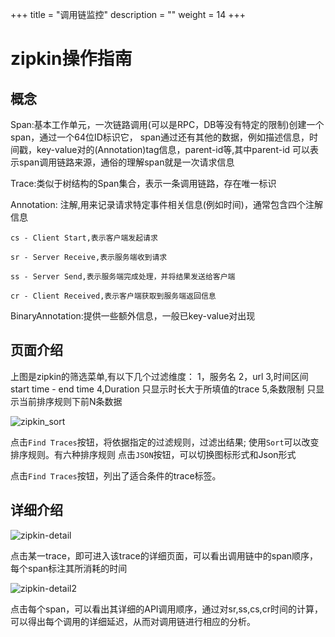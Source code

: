 +++
title = "调用链监控"
description = ""
weight = 14
+++

#  zipkin操作指南

##  概念

Span:基本工作单元，一次链路调用(可以是RPC，DB等没有特定的限制)创建一个span，通过一个64位ID标识它， 
span通过还有其他的数据，例如描述信息，时间戳，key-value对的(Annotation)tag信息，parent-id等,其中parent-id 
可以表示span调用链路来源，通俗的理解span就是一次请求信息

Trace:类似于树结构的Span集合，表示一条调用链路，存在唯一标识

Annotation: 注解,用来记录请求特定事件相关信息(例如时间)，通常包含四个注解信息

```
cs - Client Start,表示客户端发起请求

sr - Server Receive,表示服务端收到请求

ss - Server Send,表示服务端完成处理，并将结果发送给客户端

cr - Client Received,表示客户端获取到服务端返回信息
```


BinaryAnnotation:提供一些额外信息，一般已key-value对出现

##  页面介绍

上图是zipkin的筛选菜单,有以下几个过滤维度：
1，服务名
2，url
3,时间区间 start time - end time
4,Duration 只显示时长大于所填值的trace
5,条数限制 只显示当前排序规则下前N条数据

![zipkin_sort](/docs/user-guide/operating-manage/application-monitoring/image/zipkin-sort.png)

点击`Find Traces`按钮，将依据指定的过滤规则，过滤出结果;
使用`Sort`可以改变排序规则。有六种排序规则
点击`JSON`按钮，可以切换图标形式和Json形式

点击`Find Traces`按钮，列出了适合条件的trace标签。


## 详细介绍

![zipkin-detail](/docs/user-guide/operating-manage/application-monitoring/image/zipkin-detail.png)

点击某一trace，即可进入该trace的详细页面，可以看出调用链中的span顺序，每个span标注其所消耗的时间

![zipkin-detail2](/docs/user-guide/operating-manage/application-monitoring/image/zipkin-detail2.png)

点击每个span，可以看出其详细的API调用顺序，通过对sr,ss,cs,cr时间的计算，可以得出每个调用的详细延迟，从而对调用链进行相应的分析。



